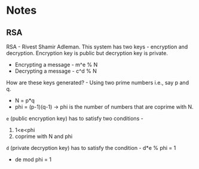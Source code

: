 # Notes 


## RSA

RSA - Rivest Shamir Adleman. This system has two keys - encryption and decryption. Encryption key is public but decryption key is private.

- Encrypting a message - m^e % N 
- Decrypting a message - c^d % N

How are these keys generated? - Using two prime numbers i.e., say p and q.

- N = p*q
- phi = (p-1)(q-1) -> phi is the number of numbers that are coprime with N.

`e` (public encryption key) has to satisfy two conditions -

1. 1<e<phi
2. coprime with N and phi

`d` (private decryption key) has to satisfy the condition - d*e % phi = 1

- de mod phi = 1